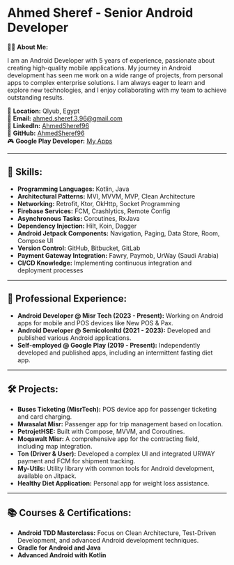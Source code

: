 # Ahmed Sheref - Senior Android Developer

👨‍💻 **About Me:**

I am an Android Developer with 5 years of experience, passionate about creating high-quality mobile applications. My journey in Android development has seen me work on a wide range of projects, from personal apps to complex enterprise solutions. I am always eager to learn and explore new technologies, and I enjoy collaborating with my team to achieve outstanding results.

📍 **Location:** Qlyub, Egypt  
📧 **Email:** ahmed.sheref.3.96@gmail.com  
🔗 **LinkedIn:** [AhmedSheref96](https://www.linkedin.com/in/ahmedsheref96/)  
📱 **GitHub:** [AhmedSheref96](https://github.com/AhmedSheref96)  
🎮 **Google Play Developer:** [My Apps](https://play.google.com/store/search?q=pub%3Aas3&c=apps)

---

## 🔧 **Skills:**
- **Programming Languages:** Kotlin, Java
- **Architectural Patterns:** MVI, MVVM, MVP, Clean Architecture
- **Networking:** Retrofit, Ktor, OkHttp, Socket Programming
- **Firebase Services:** FCM, Crashlytics, Remote Config
- **Asynchronous Tasks:** Coroutines, RxJava
- **Dependency Injection:** Hilt, Koin, Dagger
- **Android Jetpack Components:** Navigation, Paging, Data Store, Room, Compose UI
- **Version Control:** GitHub, Bitbucket, GitLab
- **Payment Gateway Integration:** Fawry, Paymob, UrWay (Saudi Arabia)
- **CI/CD Knowledge:** Implementing continuous integration and deployment processes

---

## 💼 **Professional Experience:**
- **Android Developer @ Misr Tech (2023 - Present):** Working on Android apps for mobile and POS devices like New POS & Pax.
- **Android Developer @ Semicolonltd (2021 - 2023):** Developed and published various Android applications.
- **Self-employed @ Google Play (2019 - Present):** Independently developed and published apps, including an intermittent fasting diet app.

---

## 🛠 **Projects:**
- **Buses Ticketing (MisrTech):** POS device app for passenger ticketing and card charging.
- **Mwasalat Misr:** Passenger app for trip management based on location.
- **PetrojetHSE:** Built with Compose, MVVM, and Coroutines.
- **Moqawalt Misr:** A comprehensive app for the contracting field, including map integration.
- **Ton (Driver & User):** Developed a complex UI and integrated URWAY payment and FCM for shipment tracking.
- **My-Utils:** Utility library with common tools for Android development, available on Jitpack.
- **Healthy Diet Application:** Personal app for weight loss assistance.

---

## 📚 **Courses & Certifications:**
- **Android TDD Masterclass:** Focus on Clean Architecture, Test-Driven Development, and advanced Android development techniques.
- **Gradle for Android and Java**
- **Advanced Android with Kotlin**

